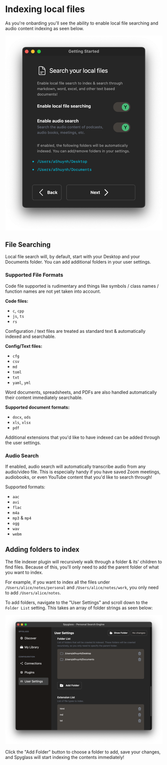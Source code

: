 # Indexing local files

As you're onbarding you'll see the ability to enable local file searching and audio
content indexing as seen below.

<p align="center">
    <img width="512" src="./../../assets/indexing/enable-indexing.png" alt="Toggle settings in wizard">
</p>


## File Searching

Local file search will, by default, start with your Desktop and your Documents folder.
You can add additional folders in your user settings.

### Supported File Formats

Code file supported is rudimentary and things like symbols / class names / function
names are not yet taken into account.

**Code files:**
- `c`, `cpp`
- `js`, `ts`
- `rs`

Configuration / text files are treated as standard text & automatically indexed
and searchable.

**Config/Text files:**
- `cfg`
- `csv`
- `md`
- `toml`
- `txt`
- `yaml`, `yml`

Word documents, spreadsheets, and PDFs are also handled automatically their content
immediately searchable.

**Supported document formats:**
- `docx`, `ods`
- `xls`, `xlsx`
- `pdf`

Additional extensions that you'd like to have indexed can be added through the
user settings.


### Audio Search

If enabled, audio search will automatically transcribe audio from any audio/video
file. This is especially handy if you have saved Zoom meetings, audiobooks, or even
YouTube content that you'd like to search through!

Supported formats:
- `aac`
- `avi`
- `flac`
- `m4a`
- `mp3` & `mp4`
- `ogg`
- `wav`
- `webm`


## Adding folders to index

The file indexer plugin will recursively walk through a folder & its' children to
find files. Because of this, you'll only need to add the parent folder of
what you want to index.

For example, if you want to index all the files under `/Users/alice/notes/personal`
and `/Users/alice/notes/work`, you only need to add `/Users/alice/notes`.

To add folders, navigate to the "User Settings" and scroll down to the `Folder List`
setting. This takes an array of folder strings as seen below:

<p align="center">
    <img width="640" src="./../../assets/indexing/file-indexer-settings.png" alt="File indexer settings">
</p>

Click the "Add Folder" button to choose a folder to add, save your changes, and Spyglass
will start indexing the contents immediately!